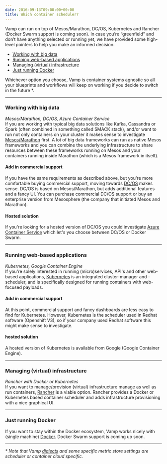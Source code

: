 ```yaml
---
date: 2016-09-13T09:00:00+00:00
title: Which container scheduler?
---
```

Vamp can run on top of Mesos/Marathon, DC/OS, Kubernetes and Rancher (Docker Swarm support is coming soon). In case you’re “greenfield” and don’t have anything selected or running yet, we have provided some high-level pointers to help you make an informed decision. 

* [Working with big data](/documentation/how-vamp-works/what-to-choose/#working-with-big-data)
* [Running web-based applications](/documentation/how-vamp-works/what-to-choose/#running-web-based-applications)
* [Managing (virtual) infrastructure](/documentation/how-vamp-works/what-to-choose/#managing-virtual-infrastructure)
* [Just running Docker](/documentation/how-vamp-works/what-to-choose/#just-running-docker)

Whichever option you choose, Vamp is container systems agnostic so all your blueprints and workflows will keep on working if you decide to switch in the future *.

-------

### Working with big data
_Mesos/Marathon, DC/OS, Azure Container Service_  
If you are working with typical big data solutions like Kafka, Cassandra or Spark (often combined in something called SMACK stack), and/or want to run not only containers on your cluster it makes sense to investigate [Mesos/Marathon](/documentation/installation/mesos-marathon/) first. A lot of big data frameworks can run as native Mesos frameworks and you can combine the underlying infrastructure to share resources between these frameworks running on Mesos and your containers running inside Marathon (which is a Mesos framework in itself).

#### Add in commercial support
If you have the same requirements as described above, but you're more comfortable buying commercial support, moving towards [DC/OS](/documentation/installation/dcos/) makes sense. DC/OS is based on Mesos/Marathon, but adds additional features and a fancy UI. You can purchase commercial DC/OS support or buy an enterprise version from Mesosphere (the company that initiated Mesos and Marathon).

#### Hosted solution
If you're looking for a hosted version of DC/OS you could investigate [Azure Container Service](/documentation/installation/azure-container-service/) which let's you choose between DC/OS or Docker Swarm.

-------

### Running web-based applications
_Kubernetes, Google Container Engine_  
If you're solely interested in running (micro)services, API's and other web-based applications, [Kubernetes](/documentation/installation/kubernetes/) is an integrated cluster-manager and -scheduler, and is specifically designed for running containers with web-focused payloads. 

#### Add in commercial support
At this point, commercial support and fancy dashboards are less easy to find for Kubernetes. However, Kubernetes is the scheduler used in Redhat software (Openshift V3), so if your company used Redhat software this might make sense to investigate.

#### hosted solution
A hosted version of Kubernetes is available from Google (Google Container Engine). 

-------

### Managing (virtual) infrastructure
_Rancher with Docker or Kubernetes_  
If you want to manage/provision (virtual) infrastructure manage as well as run containers, [Rancher](/documentation/installation/rancher/) is a viable option. Rancher provides a Docker or Kubernetes based container scheduler and adds infrastructure provisioning with a nice graphical UI.

-------

### Just running Docker
If you want to stay within the Docker ecosystem, Vamp works nicely with (single machine) [Docker](/documentation/installation/docker/). Docker Swarm support is coming up soon.

-------
  
_* Note that Vamp [dialects](/documentation/using-vamp/blueprints#dialects) and some specific metric store settings are scheduler or container cloud specific._